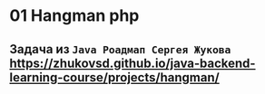 # 01 Hangman php
Задача из `Java Роадмап Сергея Жукова` \
https://zhukovsd.github.io/java-backend-learning-course/projects/hangman/
---
